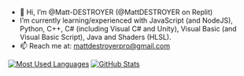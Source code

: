- 👋 Hi, I’m @Matt-DESTROYER (@MattDESTROYER on Replit)
- I’m currently learning/experienced with JavaScript (and NodeJS), Python, C++, C# (including Visual C# and Unity), Visual Basic (and Visual Basic Script), Java and Shaders (HLSL).
- 📫 Reach me at: mattdestroyerpro@gmail.com

[![Most Used Languages](https://github-readme-stats.vercel.app/api/top-langs/?username=Matt-DESTROYER&theme=gruvbox_light)](https://github.com/Matt-DESTROYER)
[![GitHub Stats](https://github-readme-stats.vercel.app/api?username=Matt-DESTROYER&show_icons=true&count_private=true&theme=gruvbox_light)](https://github.com/Matt-DESTROYER)
